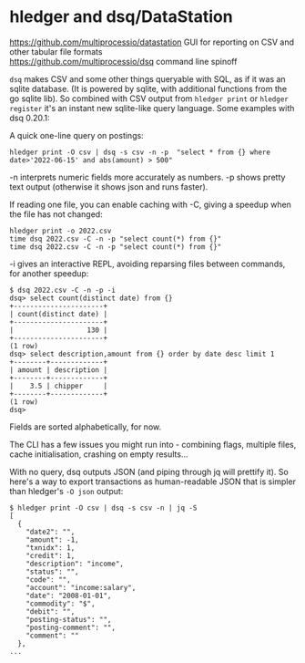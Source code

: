 # hledger and dsq/DataStation

<https://github.com/multiprocessio/datastation> GUI for reporting on CSV and other tabular file formats \
<https://github.com/multiprocessio/dsq> command line spinoff 

`dsq` makes CSV and some other things queryable with SQL, as if it was an sqlite database. (It is powered by sqlite, with additional functions from the go sqlite lib). So combined with CSV output from `hledger print` or `hledger register` it's an instant new sqlite-like query language. Some examples with dsq 0.20.1:

A quick one-line query on postings:
```shell
hledger print -O csv | dsq -s csv -n -p  "select * from {} where date>'2022-06-15' and abs(amount) > 500"
```
-n interprets numeric fields more accurately as numbers.
-p shows pretty text output (otherwise it shows json and runs faster).

If reading one file, you can enable caching with -C, giving a speedup when the file has not changed:
```shell
hledger print -o 2022.csv
time dsq 2022.csv -C -n -p "select count(*) from {}"
time dsq 2022.csv -C -n -p "select count(*) from {}"
```

-i gives an interactive REPL, avoiding reparsing files between commands, for another speedup:
```shell
$ dsq 2022.csv -C -n -p -i
dsq> select count(distinct date) from {}
+----------------------+
| count(distinct date) |
+----------------------+
|                  130 |
+----------------------+
(1 row)
dsq> select description,amount from {} order by date desc limit 1
+--------+-------------+
| amount | description |
+--------+-------------+
|    3.5 | chipper     |
+--------+-------------+
(1 row)
dsq>
```

Fields are sorted alphabetically, for now.

The CLI has a few issues you might run into - combining flags, multiple files, cache initialisation, crashing on empty results...

With no query, dsq outputs JSON (and piping through jq will prettify it).
So here's a way to export transactions as human-readable JSON
that is simpler than hledger's `-O json` output:
```shell
$ hledger print -O csv | dsq -s csv -n | jq -S
[
  {
    "date2": "",
    "amount": -1,
    "txnidx": 1,
    "credit": 1,
    "description": "income",
    "status": "",
    "code": "",
    "account": "income:salary",
    "date": "2008-01-01",
    "commodity": "$",
    "debit": "",
    "posting-status": "",
    "posting-comment": "",
    "comment": ""
  },
...
```
